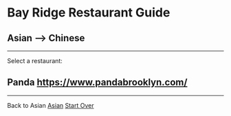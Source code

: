 # Bay Ridge Restaurant Guide
## Asian --> Chinese
---
Select a restaurant:
## Panda https://www.pandabrooklyn.com/
---
Back to Asian [Asian](asian/asian.md)
[Start Over](../home.md)